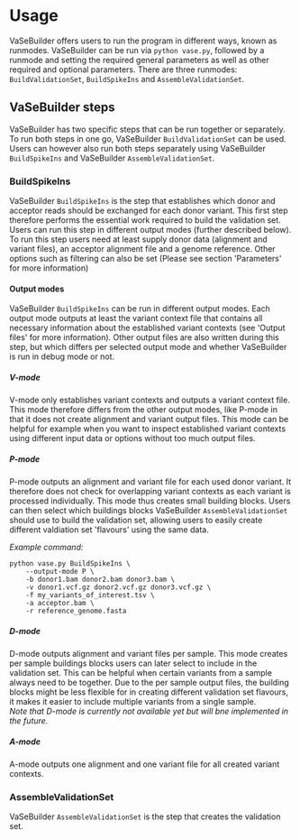 # Usage
VaSeBuilder offers users to run the program in different ways, known as runmodes. VaSeBuilder can be run via ```python vase.py```, followed by a runmode and setting the required general parameters as well as other required and optional parameters. There are three runmodes: ```BuildValidationSet```, ```BuildSpikeIns``` and ```AssembleValidationSet```.

## VaSeBuilder steps
VaSeBuilder has two specific steps that can be run together or separately. To run both steps in one go, VaSeBuilder ```BuildValidationSet``` can be used. Users can however also run both steps separately using VaSeBuilder ```BuildSpikeIns``` and VaSeBuilder ```AssembleValidationSet```.

### BuildSpikeIns
VaSeBuilder ```BuildSpikeIns``` is the step that establishes which donor and acceptor reads should be exchanged for each donor variant. This first step therefore performs the essential work required to build the validation set. Users can run this step in different output modes (further described below).
To run this step users need at least supply donor data (alignment and variant files), an acceptor alignment file and a genome reference. Other options such as filtering can also be set (Please see section 'Parameters' for more information)


#### Output modes
VaSeBuilder ```BuildSpikeIns``` can be run in different output modes. Each output mode outputs at least the variant context file that contains all necessary information about the established variant contexts (see 'Output files' for more information). Other output files are also written during this step, but which differs per selected output mode and whether VaSeBuilder is run in debug mode or not.

##### V-mode
V-mode only establishes variant contexts and outputs a variant context file. This mode therefore differs from the other output modes, like P-mode in that it does not create alignment and variant output files. This mode can be helpful for example when you want to inspect established variant contexts using different input data or options without too much output files.

##### P-mode
P-mode outputs an alignment and variant file for each used donor variant. It therefore does not check for overlapping variant contexts as each variant is processed individually. This mode thus creates small building blocks. Users can then select which buildings blocks VaSeBuilder ```AssembleValidationSet``` should use to build the validation set, allowing users to easily create different valdiation set 'flavours' using the same data.

_Example command:_
```
python vase.py BuildSpikeIns \
    --output-mode P \
    -b donor1.bam donor2.bam donor3.bam \
    -v donor1.vcf.gz donor2.vcf.gz donor3.vcf.gz \
    -f my_variants_of_interest.tsv \
    -a acceptor.bam \
    -r reference_genome.fasta
```

##### D-mode
D-mode outputs alignment and variant files per sample. This mode creates per sample buildings blocks users can later select to include in the validation set. This can be helpful when certain variants from a sample always need to be together. Due to the per sample output files, the building blocks might be less flexible for in creating different validation set flavours, it makes it easier to include multiple variants from a single sample.  
_Note that D-mode is currently not available yet but will bne implemented in the future._

##### A-mode
A-mode outputs one alignment and one variant file for all created variant contexts. 


### AssembleValidationSet
VaSeBuilder ```AssembleValidationSet``` is the step that creates the validation set.
